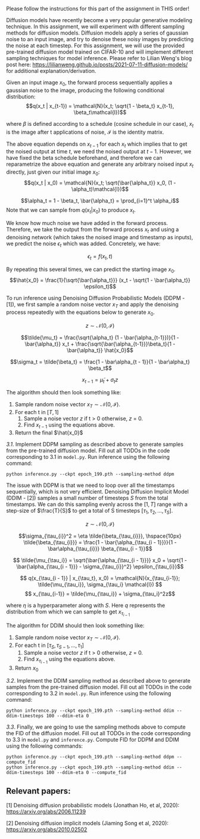 Please follow the instructions for this part of the assignment in THIS order!

Diffusion models have recently become a very popular generative modeling technique. In this assignment, we will experiment with different sampling methods for diffusion models. Diffusion models apply a series of gaussian noise to an input image, and try to denoise these noisy images by predicting the noise at each timestep. For this assignment, we will use the provided pre-trained diffusion model trained on CIFAR-10 and will implement different sampling techniques for model inference. Please refer to Lilian Weng's blog post here: https://lilianweng.github.io/posts/2021-07-11-diffusion-models/ for additional explanation/derivation.

Given an input image $x_0$, the forward process sequentially applies a gaussian noise to the image, producing the following conditional distribution:
$$q(x_t | x_{t-1}) = \mathcal{N}(x_t; \sqrt{1 - \beta_t} x_{t-1}, \beta_t\mathcal{I})$$

where $\beta$ is defined according to a schedule (cosine schedule in our case), $x_t$ is the image after t applications of noise, $\mathcal{I}$ is the identity matrix.

The above equation depends on $x_{t-1}$ for each $x_t$ which implies that to get the noised output at time $t$, we need the noised output at $t-1$. However, we have fixed the beta schedule beforehand, and therefore we can reparametrize the above equation and generate any arbitrary noised input $x_t$ directly, just given our initial image $x_0$:
$$q(x_t | x_0) = \mathcal{N}(x_t; \sqrt{\bar{\alpha_t}} x_0, (1 - \alpha_t)\mathcal{I})$$

$$\alpha_t = 1 - \beta_t, \bar{\alpha_t} = \prod_{i=1}^t \alpha_i$$
Note that we can sample from $q(x_t|x_0)$ to produce $x_t$.

We know how much noise we have added in the forward process. Therefore, we take the output from the forward process $x_t$ and using a denoising network (which takes the noised image and timestamp as inputs), we predict the noise $\epsilon_t$ which was added. Concretely, we have:

$$ \epsilon_t = f(x_t, t)$$

By repeating this several times, we can predict the starting image $x_0$.
$$\hat{x_0} = \frac{1}{\sqrt{\bar{\alpha_t}}} (x_t - \sqrt{1 - \bar{\alpha_t}} \epsilon_t)$$


To run inference using Denoising Diffusion Probabilistic Models (DDPM - [1]), we first sample a random noise vector $x_T$ and apply the denoising process repeatedly with the equations below to generate $x_0$.

$$ z \sim \mathcal{N}(0, \mathcal{I})$$

$$\tilde{\mu_t} = \frac{\sqrt{\alpha_t} (1 - \bar{\alpha_{t-1}})}{1 - \bar{\alpha_t}} x_t + \frac{\sqrt{\bar{\alpha_{t-1}}}\beta_t}{1 - \bar{\alpha_t}} \hat{x_0}$$

$$\sigma_t = \tilde{\beta_t} = \frac{1 - \bar\alpha_{t - 1}}{1 - \bar\alpha_t} \beta_t$$

$$x_{t - 1} = \tilde{\mu}_t + \sigma_t z$$


The algorithm should then look something like:

1. Sample random noise vector $x_T \sim \mathcal{N}(0, \mathcal{I})$.
2. For each t in $[T, 1]$
   1. Sample a noise vector $z$ if t > 0 otherwise, $z$ = 0.
   2. Find $x_{t-1}$ using the equations above.
3. Return the final $\hat{x_0}$

*3.1*. Implement DDPM sampling as described above to generate samples from the pre-trained diffusion model. Fill out all TODOs in the code corresponding to 3.1 in `model.py`. Run inference using the following command:
```
python inference.py --ckpt epoch_199.pth --sampling-method ddpm
```

The issue with DDPM is that we need to loop over all the timestamps sequentially, which is not very efficient. Denoising Diffusion Implicit Model (DDIM - [2]) samples a small number of timesteps $S$ from the total timestamps. We can do this sampling evenly across the $[1, T]$ range with a step-size of $\frac{T}{S}$ to get a total of S timesteps $[\tau_1, \tau_2, ..., \tau_{S}]$.

$$ z \sim \mathcal{N}(0, \mathcal{I})$$

$$\sigma_{\tau_{i}}^2 = \eta \tilde{\beta_{\tau_{i}}}, \hspace{10px} \tilde{\beta_{\tau_{i}}} = \frac{1 - \bar{\alpha_{\tau_{i - 1}}}}{1 - \bar\alpha_{\tau_{i}}} \beta_{\tau_{i - 1}}$$

<!-- $$q(x_{\tau_{i - 1}} | x_{\tau_t}, x_0) = \mathcal{N}(x_{\tau_{i-1}}; \sqrt{\bar{\alpha_{\tau_{i - 1}}}} x_0 + \sqrt{1 - \bar{\alpha_{\tau_{i - 1}}} - \sigma_{\tau_{i}}^2} \epsilon_{\tau_{i}}; \sigma_{\tau_{i}}^2 \mathcal{I}) $$ -->

$$ \tilde{\mu_{\tau_i}} = \sqrt{\bar{\alpha_{\tau_{i - 1}}}} x_0 + \sqrt{1 - \bar{\alpha_{\tau_{i - 1}}} - \sigma_{\tau_{i}}^2} \epsilon_{\tau_{i}}$$

$$ q(x_{\tau_{i - 1}} | x_{\tau_t}, x_0) = \mathcal{N}(x_{\tau_{i-1}}; \tilde{\mu_{\tau_i}}, \sigma_{\tau_i} \mathcal{I}) $$
$$ x_{\tau_{i-1}} = \tilde{\mu_{\tau_i}} + \sigma_{\tau_i}^2z$$



where $\eta$ is a hyperparameter along with $S$. Here $q$ represents the distribution from which we can sample to get $x_{\tau_{i - 1}}$

The algorithm for DDIM should then look something like:
1. Sample random noise vector $x_T \sim \mathcal{N}(0, \mathcal{I})$.
2. For each t in $[\tau_S, \tau_{S - 1}, ..., \tau_1]$
   1. Sample a noise vector $z$ if t > 0 otherwise, $z$ = 0.
   2. Find $x_{\tau_{i - 1}}$ using the equations above.
3. Return $x_0$

*3.2*. Implement the DDIM sampling method as described above to generate samples from the pre-trained diffusion model. Fill out all TODOs in the code corresponding to 3.2 in `model.py`. Run inference using the following command:
```
python inference.py --ckpt epoch_199.pth --sampling-method ddim --ddim-timesteps 100 --ddim-eta 0
```

*3.3*. Finally, we are going to use the sampling methods above to compute the FID of the diffusion model. Fill out all TODOs in the code corresponding to 3.3 in `model.py` and `inference.py`. Compute FID for DDPM and DDIM using the following commands:

```
python inference.py --ckpt epoch_199.pth --sampling-method ddpm --compute_fid
python inference.py --ckpt epoch_199.pth --sampling-method ddim --ddim-timesteps 100 --ddim-eta 0 --compute_fid
```

## Relevant papers:
[1] Denoising diffusion probabilistic models (Jonathan Ho, et al, 2020): https://arxiv.org/abs/2006.11239

[2] Denoising diffusion implicit models (Jiaming Song et al, 2020): https://arxiv.org/abs/2010.02502
